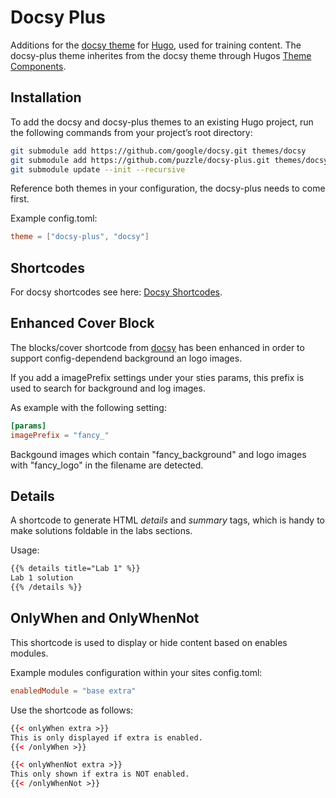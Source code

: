 # Docsy Plus

Additions for the [docsy theme](https://github.com/google/docsy) for [Hugo](https://gohugo.io/), used for training content.
The docsy-plus theme inherites from the docsy theme through Hugos [Theme Components](https://gohugo.io/hugo-modules/theme-components/).


## Installation

To add the docsy and docsy-plus themes to an existing Hugo project, run the following commands from your project’s root directory:

```sh
git submodule add https://github.com/google/docsy.git themes/docsy
git submodule add https://github.com/puzzle/docsy-plus.git themes/docsy-plus
git submodule update --init --recursive
```

Reference both themes in your configuration, the docsy-plus needs to come first.

Example config.toml:

```toml
theme = ["docsy-plus", "docsy"]
```


## Shortcodes

For docsy shortcodes see here: [Docsy Shortcodes](https://www.docsy.dev/docs/adding-content/shortcodes/).

## Enhanced Cover Block

The blocks/cover shortcode from [docsy](https://www.docsy.dev/docs/adding-content/iconsimages/#add-images) has been enhanced in order to support config-dependend background an logo images.

If you add a imagePrefix settings under your sties params, this prefix is used to search for background and log images.

As example with the following setting:

```toml
[params]
imagePrefix = "fancy_"
```
Backgound images which contain "fancy_background" and logo images with "fancy_logo" in the filename are detected.


## Details

A shortcode to generate HTML _details_ and _summary_ tags, which is handy to make solutions foldable in the labs sections.

Usage:

```html
{{% details title="Lab 1" %}}
Lab 1 solution
{{% /details %}}
```


## OnlyWhen and OnlyWhenNot

This shortcode is used to display or hide content based on enables modules.

Example modules configuration within your sites config.toml:

```toml
enabledModule = "base extra"
```

Use the shortcode as follows:

```html
{{< onlyWhen extra >}}
This is only displayed if extra is enabled.
{{< /onlyWhen >}}

{{< onlyWhenNot extra >}}
This only shown if extra is NOT enabled.
{{< /onlyWhenNot >}}
```
